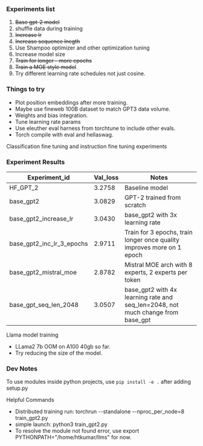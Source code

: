 ### Experiments list
1) ~~Base gpt-2 model~~
2) shuffle data during training
3) ~~Increase lr~~
4) ~~Increase sequence lnegth~~
5) Use Shampoo optimizer and other optimization tuning
6) Increase model size
7) ~~Train for longer - more epochs~~
8) ~~Train a MOE style model~~
9) Try different learning rate schedules not just cosine.

### Things to try

- Plot position embeddings after more training.
- Maybe use fineweb 100B dataset to match GPT3 data volume.
- Weights and bias integration.
- Tune learning rate params
- Use eleuther eval harness from torchtune to include other evals.
- Torch compile with eval and hellaswag.

Classification fine tuning and instruction fine tuning experiments

### Experiment Results

| Experiment_id | Val_loss | Notes |
| -------- | -------- | -------- |
| HF_GPT_2    | 3.2758   | Baseline model   |
| base_gpt2    | 3.0829   | GPT-2 trained from scratch   |
| base_gpt2_increase_lr | 3.0430 | base_gpt2 with 3x learning rate |
| base_gpt2_inc_lr_3_epochs    | 2.9711  | Train for 3 epochs, train longer once quality improves more on 1 epoch  |
|base_gpt2_mistral_moe| 2.8782 | Mistral MOE arch with 8 experts, 2 experts per token|
|base_gpt_seq_len_2048| 3.0507 | base_gpt2 with 4x learning rate and seq_len=2048, not much change from base_gpt


Llama model training
- LLama2 7b OOM on A100 40gb so far.
- Try reducing the size of the model.


### Dev Notes

To use modules inside python projects, use `pip install -e .` after adding setup.py

Helpful Commands
- Distributed training run: torchrun --standalone --nproc_per_node=8 train_gpt2.py
- simple launch: python3 train_gpt2.py
- To resolve the module not found error, use export PYTHONPATH="/home/htkumar/llms" for now.

